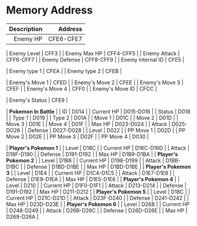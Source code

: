 # Memory Address

| **Description** | **Address** |
| -----------: | -----------: |
| Enemy HP | CFE6-CFE7 |
<!-- 连续地址指将两个位置的数据拼成四位数进行读取。-->
| Enemy Level | CFF3 |
| Enemy Max HP | CFF4-CFF5 |
| Enemy Attack | CFF6-CFF7 |
| Enemy Defense | CFF8-CFF9 |
| Enemy internal ID | CFE5 |
<!-- 此处的internal ID 指的是https://tcrf.net/Pok%C3%A9mon_Red_and_Blue/Internal_Index_Number 里面的Hex internal number, 在 https://datacrystal.tcrf.net/wiki/Pok%C3%A9mon_Red_and_Blue/Notes#Picture_numbers 中也可以找到eg.6C指向EKANS-->
| Enemy type 1 | CFEA |
| Enemy type 2 | CFEB |
<!-- 目前仍在寻找不同元素系对应的编码，已找到克制关系。若宝可梦只有一种元素，则会在type1 与 type2 中储存相同的编码。不确定仅有一种元素和两种元素皆有导致的其他影响。-->
| Enemy's Move 1 | CFED |
| Enemy's Move 2 | CFEE |
| Enemy's Move 3 | CFEF |
| Enemy's Move 4 | CFF0 |
| Enemy's Move ID | CFCC |
<!-- Move 指技能，目前已有对照表。前四个指存储技能，最后一个指当前使用技能。对照表相同-->
| Enemy's Status | CFE9 |
<!-- 对应的bits和状态已有关系。-->
<!-- Pokemon in battle 会显示目前出战的宝可梦的数据，剩余六个宝可梦是在等待席的六个宝可梦。 -->
| **Pokemon In Battle** |
| ID | D014 |
| Current HP | D015-D016 |
| Status | D018 |
| Type 1 | D019 |
| Type 2 | D01A |
| Move 1 | D01C |
| Move 2 | D01D |
| Move 3 | D01E |
| Move 4 | D01F |
| Max HP | D023-D024 |
| Attack | D025-DO26 |
| Defense | D027-D028 |
| Level | D022 |
| PP Move 1 | D02D |
| PP Move 2 | D02E |
| PP Move 3 | D02F |
| PP Move 4 | D030 |
<!-- PP 指可用点数，若点数归0，技能不能使用。-->
| **Player's Pokemon 1** |
| Level | D18C |
| Current HP | D16C-D16D |
| Attack | D18F-D190 |
| Defense | D191-D192 |
| Max HP | D1B9-D1BA |
| **Player's Pokemon 2** |
| Level | D1B8 |
| Current HP | D198-D199 |
| Attack | D1BB-D1BC |
| Defense | D1BD-D1BE |
| Max HP | D1BD-D1BE |
| **Player's Pokemon 3** |
| Level | D1E4 |
| Current HP | D1C4-D1C5 |
| Attack | D1E7-D1E8 |
| Defense | D1E9-D1EA |
| Max HP | D1E5-D1E6 |
| **Player's Pokemon 4** |
| Level | D210 |
| Current HP | D1F0-D1F1 |
| Attack | D213-D214 |
| Defense | D191-D192 |
| Max HP | D211-D212 |
| **Player's Pokemon 5** |
| Level | D18C |
| Current HP | D21C-D21D |
| Attack | D23F-D240 |
| Defense | D241-D242 |
| Max HP | D23D-D23E |
| **Player's Pokemon 6** |
| Level | D268 |
| Current HP | D248-D249 |
| Attack | D26B-D26C |
| Defense | D26D-D26E |
| Max HP | D269-D26A |